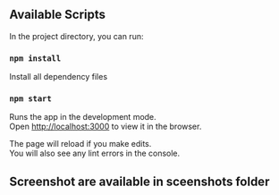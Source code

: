 

## Available Scripts

In the project directory, you can run:

### `npm install`

Install all dependency files

### `npm start`

Runs the app in the development mode.<br />
Open [http://localhost:3000](http://localhost:3000) to view it in the browser.

The page will reload if you make edits.<br />
You will also see any lint errors in the console.

## Screenshot are available in sceenshots folder